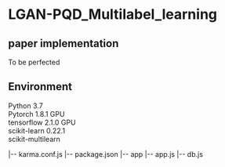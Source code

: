 # LGAN-PQD_Multilabel_learning

## paper implementation

To be perfected

## Environment
Python 3.7  
Pytorch 1.8.1 GPU  
tensorflow 2.1.0 GPU  
scikit-learn 0.22.1  
scikit-multilearn  

|-- karma.conf.js
    |-- package.json
    |-- app
        |-- app.js
        |-- db.js
